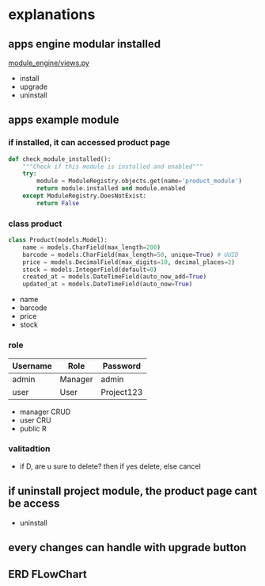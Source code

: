 # explanations

## apps engine modular installed

[module_engine/views.py](https://github.com/ridwaanhall/django-dev-test/blob/bb13c4fc0ab70d0098cb4e653fd267951b60a08c/module_engine/views.py)

- install
- upgrade
- uninstall

## apps example module

### if installed, it can accessed product page

```python
def check_module_installed():
    """Check if this module is installed and enabled"""
    try:
        module = ModuleRegistry.objects.get(name='product_module')
        return module.installed and module.enabled
    except ModuleRegistry.DoesNotExist:
        return False
```

### class product

```python
class Product(models.Model):
    name = models.CharField(max_length=200)
    barcode = models.CharField(max_length=50, unique=True) # UUID
    price = models.DecimalField(max_digits=10, decimal_places=2)
    stock = models.IntegerField(default=0)
    created_at = models.DateTimeField(auto_now_add=True)
    updated_at = models.DateTimeField(auto_now=True)
```

- name
- barcode
- price
- stock

### role

| Username | Role    | Password  |
|----------|---------|-----------|
| admin    | Manager | admin     |
| user     | User    | Project123|

- manager CRUD
- user CRU
- public R

### valitadtion

- if D, are u sure to delete? then if yes delete, else cancel

## if uninstall project module, the product page cant be access

- uninstall

## every changes can handle with upgrade button

## ERD FLowChart
